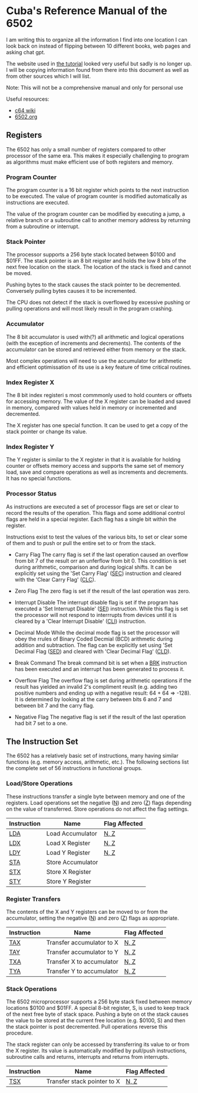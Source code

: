 # Cuba's Reference Manual of the 6502
I am writing this to organize all the information I find into one location I can look back on instead of flipping between 10 different books, web pages and asking chat gpt.

The website used in [the tutorial](https://www.youtube.com/watch?v=qJgsuQoy9bc) looked very useful but sadly is no longer up.  I will be copying information found from there into this document as well as from other sources which I will list.

Note: This will not be a comprehensive manual and only for personal use

Useful resources:
- [c64 wiki](https://www.c64-wiki.com/wiki/Main_Page)
- [6502.org](http://www.6502.org)

## Registers
The 6502 has only a small number of registers compared to other processor of the same era. This makes it especially challenging to program as algorithms must make efficient use of both registers and memory.

### Program Counter
The program counter is a 16 bit register which points to the next instruction to be executed.  The value of program counter is modified automatically as instructions are executed.

The value of the program counter can be modified by executing a jump, a relative branch or a subroutine call to another memory address by returning from a subroutine or interrupt.

### Stack Pointer
The processor supports a 256 byte stack located between $0100 and $01FF.  The stack pointer is an 8 bit reigster and holds the low 8 bits of the next free location on the stack.  The location of the stack is fixed and cannot be moved.

Pushing bytes to the stack causes the stack pointer to be decremented.  Conversely pulling bytes causes it to be incremented.

The CPU does not detect if the stack is overflowed by excessive pushing or pulling operations and will most likely result in the program crashing.

### Accumulator
The 8 bit accumulator is used with(?) all arithmetic and logical operations (with the exception of increments and decrements).  The contents of the accumulator can be stored and retrieved either from memory or the stack.

Most complex operations will need to use the accumulator for arithmetic and efficient optimissation of its use is a key feature of time critical routines.

### Index Register X
The 8 bit index registeri s most commmonly used to hold counters or offsets for accessing memory.  The value of the X register can be loaded and saved in memory, compared with values held in memory or incremented and decremented.

The X register has one special function.  It can be used to get  a copy of the stack pointer or change its value.

### Index Register Y
The Y register is similar to the X register in that it is available for holding counter or offsets memory access and supports the same set of memory load, save and compare operations as well as increments and decrements.  It has no special functions.

### Processor Status
As instructions are executed a set of processor flags are set or clear to record the results of the operation.  This flags and some additional control flags are held in a special register.  Each flag has a single bit within the register.

Instructions exist to test the values of the various bits, to set or clear some of them and to push or pull the entire set to or from the stack.

- Carry Flag
The carry flag is set if the last operation caused an overflow from bit 7 of the result orr an unferflow from bit 0.  This condition is set during arithmetic, comparison and during logical shifts.  It can be explicitly set using the 'Set Carry Flag' ([SEC]()) instruction and cleared with the 'Clear Carry Flag' ([CLC]()).

- Zero Flag
The zero flag is set if the result of the last operation was zero.

- Interrupt Disable
The interrupt disable flag is set if the program has executed a 'Set Interrupt Disable' ([SEI]()) instruction.  While this flag is set the processor will not respond to interrrupts from devices until it is cleared by a 'Clear Interrupt Disable' ([CLI]()) instruction. 

- Decimal Mode
While the decimal mode flag is set the processor will obey the rrules of Binary Coded Decmial (BCD) arithmetic during addition and subtraction.  The flag can be explicitly set using 'Set Decimal Flag ([SED]()) and cleared with 'Clear Decimal Flag' ([CLD]()).

- Break Command
The break command bit is set when a [BRK]() instruction has been executed and an interrupt has been generated to process it.

- Overflow Flag
The overflow flag is set during arithmetic operations if the result has yielded an invalid 2's compliment reuslt (e.g. adding two positive numbers and ending up with a negative result: 64 + 64 => -128).  It is determined by looking at the carry between bits 6 and 7 and between bit 7 and the carry flag.

- Negative Flag
The negative flag is set if the result of the last operation had bit 7 set to a one.

## The Instruction Set
The 6502 has a relatively basic set of instructions, many having similar functions (e.g. memory access, arithmetic, etc.).  The following sections list the complete set of 56 instructions in functional groups.

### Load/Store Operations
These instructions transfer a single byte between memory and one of the registers.  Load operations set the negative ([N]()) and zero ([Z]()) flags depending on the value of transferred.  Store operations do not affect the flag settings.

| Instruction | Name | Flag Affected |
| --- | --- | --- |
| [LDA]() | Load Accumulator | [N, Z]() |
| [LDX]() | Load X Register | [N, Z]() |
| [LDY]() | Load Y Register | [N, Z]() |
| [STA]() | Store Accumulator |  |
| [STX]() | Store X Register |  |
| [STY]() | Store Y Register |  |

### Register Transfers
The contents of the X and Y registers can be moved to or from the accumulator, setting the negative ([N]()) and zero ([Z]()) flags as appropriate.

| Instruction | Name | Flag Affected |
| --- | --- | --- |
| [TAX]() | Transfer accumulator to X | [N, Z]() |
| [TAY]() | Transfer accumulator to Y | [N, Z]() |
| [TXA]() | Transfer X to accumulator | [N, Z]() |
| [TYA]() | Transfer Y to accumulator | [N, Z]() |

### Stack Operations
The 6502 microprocessor supports a 256 byte stack fixed between memory locations $0100 and $01FF.  A special 8-bit register, S, is used to keep track of the next free byte of stack space.  Pushing a byte on ot the stack causes the value to be stored at the current free location (e.g. $0100, S) and then the stack pointer is post decremented. Pull operations reverse this procedure.

The stack register can only be accessed by transferring its value to or from the X register.  Its value is automatically modified by pull/push instructions, subroutine calls and returns, interrupts and returns from interrupts.

| Instruction | Name | Flag Affected |
| --- | --- | --- |
| [TSX]() | Transfer stack pointer to X | [N, Z]() |